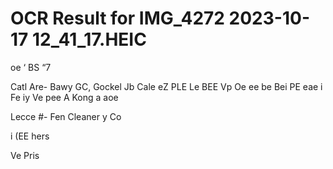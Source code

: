 # OCR Result for IMG_4272 2023-10-17 12_41_17.HEIC

oe
‘ BS “7

Catl Are- Bawy GC,
Gockel Jb Cale eZ PLE Le BEE
Vp Oe ee
be Bei PE eae i Fe iy
Ve pee A Kong a aoe

Lecce #- Fen Cleaner y Co

i (EE
hers

Ve Pris

